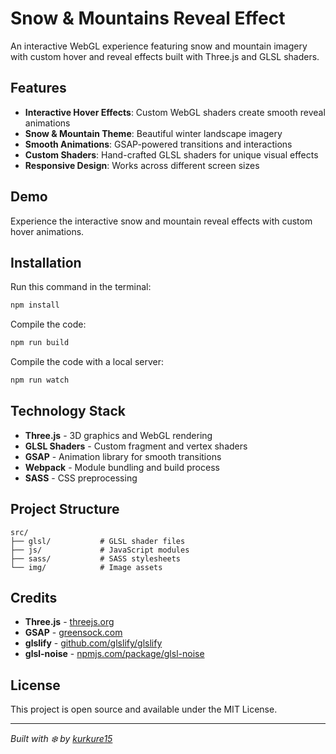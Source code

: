 # Snow & Mountains Reveal Effect

An interactive WebGL experience featuring snow and mountain imagery with custom hover and reveal effects built with Three.js and GLSL shaders.

## Features

- **Interactive Hover Effects**: Custom WebGL shaders create smooth reveal animations
- **Snow & Mountain Theme**: Beautiful winter landscape imagery
- **Smooth Animations**: GSAP-powered transitions and interactions
- **Custom Shaders**: Hand-crafted GLSL shaders for unique visual effects
- **Responsive Design**: Works across different screen sizes

## Demo

Experience the interactive snow and mountain reveal effects with custom hover animations.

## Installation

Run this command in the terminal:
```bash
npm install
```

Compile the code:
```bash
npm run build
```

Compile the code with a local server:
```bash
npm run watch
```

## Technology Stack

- **Three.js** - 3D graphics and WebGL rendering
- **GLSL Shaders** - Custom fragment and vertex shaders
- **GSAP** - Animation library for smooth transitions
- **Webpack** - Module bundling and build process
- **SASS** - CSS preprocessing

## Project Structure

```
src/
├── glsl/           # GLSL shader files
├── js/             # JavaScript modules
├── sass/           # SASS stylesheets
└── img/            # Image assets
```

## Credits

- **Three.js** - [threejs.org](https://threejs.org/)
- **GSAP** - [greensock.com](https://greensock.com/)
- **glslify** - [github.com/glslify/glslify](https://github.com/glslify/glslify)
- **glsl-noise** - [npmjs.com/package/glsl-noise](https://www.npmjs.com/package/glsl-noise)

## License

This project is open source and available under the MIT License.

---

*Built with ❄️ by [kurkure15](https://github.com/kurkure15)*
